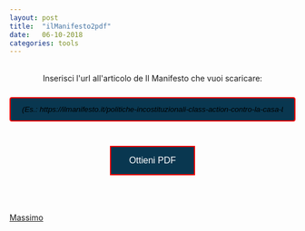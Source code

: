 ```yaml
---
layout: post
title:  "ilManifesto2pdf"
date:   06-10-2018
categories: tools
---
```

<br />

<script type="text/javascript" src="../js/jquery-3.3.1.min.js"></script>
<script type="text/javascript" src="../js/manifesto.js"></script>

<style> 
input[type=text] {
    width: 100%;
    padding: 12px 20px;
    margin: 8px 0;
    box-sizing: border-box;
    border: 2px solid red;
    border-radius: 4px;
    background-color: #093750;
    text-align: center;
    font-style: italic;
}
.button {
    background-color: #093750; 
    border: 2px solid red;
    color: white;
    padding: 15px 32px;
    text-align: center;
    text-decoration: none;
    display: inline-block;
    margin: 4px 2px;
    cursor: pointer;
    font-size: 16px;
}
</style>

<center>
	Inserisci l'url all'articolo de Il Manifesto che vuoi scaricare: <br>
	<br>
<form id="frm1">
  <input type="text" name="fname" value="(Es.: https://ilmanifesto.it/politiche-incostituzionali-class-action-contro-la-casa-bianca/)"><br>
</form>
<br>
<button class="button" onclick="myFunction()">Ottieni PDF</button>

<p id="link"></p>

<script>
function myFunction() {
    var x = document.getElementById("frm1");
    var text = "";
    var i;
    for (i = 0; i < x.length ;i++) {
        text += x.elements[i].value;
    }
    link2pdf(text);
}
</script>
<br><br>
 
</center>

[Massimo](https://twitter.com/massimobedini)
